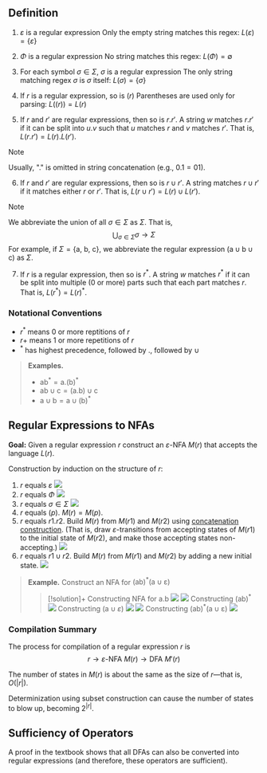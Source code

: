 ## Definition

1. $\varepsilon$ is a regular expression
	Only the empty string matches this regex: $L(\varepsilon)=\{\varepsilon\}$

2. $\Phi$ is a regular expression
	No string matches this regex: $L(\Phi)=\emptyset$

3. For each symbol $\sigma\in \Sigma$, $\sigma$ is a regular expression
	The only string matching regex $\sigma$ is $\sigma$ itself: $L(\sigma)=\{\sigma\}$

4. If $r$ is a regular expression, so is $(r)$
	Parentheses are used only for parsing: $L((r))=L(r)$

5. If $r$ and $r'$ are regular expressions, then so is $r.r'$. 
	A string $w$ matches $r.r'$ if it can be split into $u.v$ such that $u$ matches $r$ and $v$ matches $r'$. That is, $L(r.r')=L(r).L(r')$.

>[!note]
>Usually, "." is omitted in string concatenation (e.g., $0.1=01$).

6. If $r$ and $r'$ are regular expressions, then so is $r \cup r'$. 
	A string matches $r\cup r'$ if it matches either $r$ or $r'$. That is, $L(r\cup r')=L(r)\cup L(r')$.

>[!note]
>We abbreviate the union of all $\sigma\in\Sigma$ as $\Sigma$. That is, $$\bigcup_{\sigma\in\Sigma}\sigma\rightarrow\Sigma$$
>For example, if $\Sigma=\{\text{a, b, c}\}$, we abbreviate the regular expression $(\mathrm a\cup \mathrm b \cup \mathrm c)$ as $\Sigma$.

7. If $r$ is a regular expression, then so is $r^*$.
	A string $w$ matches $r^*$ if it can be split into multiple (0 or more) parts such that each part matches $r$. That is, $L(r^*)=L(r)^*$.

### Notational Conventions

- $r^*$ means 0 or more reptitions of $r$
- $r+$ means 1 or more repetitions of $r$
- $^*$ has highest precedence, followed by $.$, followed by $\cup$

>**Examples.**
>- $\mathrm{ab}^*=\text{a.(b)}^*$
>- $\mathrm{ab\cup c=\text{(a.b)}\cup c}$
>- $\mathrm a \cup\mathrm b=\mathrm a \cup (\mathrm b)^*$

## Regular Expressions to NFAs

**Goal:** Given a regular expression $r$ construct an $\varepsilon$-NFA $M(r$) that accepts the language $L(r)$.

Construction by induction on the structure of $r$:
1. $r$ equals $\varepsilon$ ![](Pasted%20image%2020230921120836.png)
2. $r$ equals $\Phi$ ![](Pasted%20image%2020230921120927.png)
3. $r$ equals $\sigma\in\Sigma$ ![](Pasted%20image%2020230921120958.png)
4. $r$ equals $(p)$. $M(r)=M(p)$.
5. $r$ equals $r1.r2$. Build $M(r)$ from $M(r1)$ and $M(r2)$ using [concatenation construction](Constructions%20on%20Automata.md#Closure%20of%20Regular%20Languages#Concatenation%20of%20Languages). (That is, draw $\varepsilon$-transitions from accepting states of $M(r1)$ to the initial state of $M(r2)$, and make those accepting states non-accepting.) ![](Pasted%20image%2020230921121846.png) 
6. $r$ equals $r1\cup r2$. Build $M(r)$ from $M(r1)$ and $M(r2)$ by adding a new initial state. ![](Pasted%20image%2020230921121751.png)

>**Example.** Construct an NFA for $\mathrm{(a b)^*(a\cup\varepsilon)}$
>
>>[!solution]+
>>Constructing NFA for $\mathrm{a.b}$
>>![](Pasted%20image%2020230921123633.png)
>>![](Pasted%20image%2020230921123705.png)
>>Constructing $\mathrm{(a b)^*}$
>>![](Pasted%20image%2020230921124020.png)
>>Constructing $(\mathrm a\cup \varepsilon)$
>>![](Pasted%20image%2020230921124127.png)
>>![](Pasted%20image%2020230921124220.png)
>>Constructing $\mathrm{(a b)^*(a\cup\varepsilon)}$
>>![](Pasted%20image%2020230921124446.png)

### Compilation Summary

The process for compilation of a regular expression $r$ is
$$r\rightarrow \varepsilon\text{-NFA } M(r)\rightarrow\text{DFA } M'(r)$$

The number of states in $M(r)$ is about the same as the size of $r$—that is, $O(|r|)$.

Determinization using subset construction can cause the number of states to blow up, becoming $2^{|r|}$.

## Sufficiency of Operators

A proof in the textbook shows that all DFAs can also be converted into regular expressions (and therefore, these operators are sufficient).